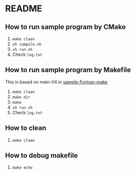 # README

## How to run sample program by CMake

1. `make clean`
2. `sh compile.sh`
3. `sh run.sh` 
4. Check `log.txt`

## How to run sample program by Makefile

This is based on main-V4 in [sample-Fortran-make](https://github.com/i16777215/sample-Fortran-make)

1. `make clean`
2. `make dir`
3. `make`
4. `sh run.sh` 
5. Check `log.txt`

## How to clean

1. `make clean`

## How to debug makefile

1. `make echo`